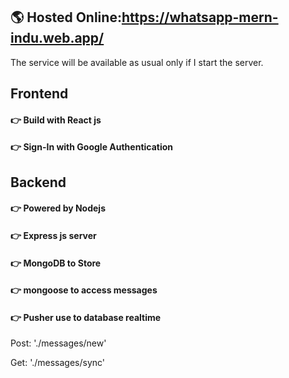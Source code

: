 ## 🌎 Hosted Online:https://whatsapp-mern-indu.web.app/ ##

The service will be available as usual only if I start the server.

## Frontend ## 
#### 👉 Build with React js ####
#### 👉 Sign-In with Google Authentication   ####
## Backend ## 
#### 👉 Powered by Nodejs ####
#### 👉 Express js server  ####
#### 👉 MongoDB to Store ####
#### 👉 mongoose to access messages ####
#### 👉 Pusher use to database realtime  ####

Post: './messages/new'

Get: './messages/sync'
